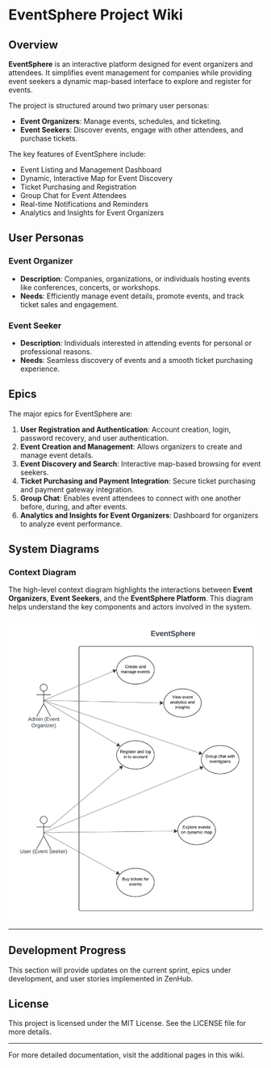 # EventSphere Project Wiki

## Overview
**EventSphere** is an interactive platform designed for event organizers and attendees. It simplifies event management for companies while providing event seekers a dynamic map-based interface to explore and register for events. 

The project is structured around two primary user personas:
- **Event Organizers**: Manage events, schedules, and ticketing.
- **Event Seekers**: Discover events, engage with other attendees, and purchase tickets.

The key features of EventSphere include:
- Event Listing and Management Dashboard
- Dynamic, Interactive Map for Event Discovery
- Ticket Purchasing and Registration
- Group Chat for Event Attendees
- Real-time Notifications and Reminders
- Analytics and Insights for Event Organizers

## User Personas
### Event Organizer
- **Description**: Companies, organizations, or individuals hosting events like conferences, concerts, or workshops.
- **Needs**: Efficiently manage event details, promote events, and track ticket sales and engagement.

### Event Seeker
- **Description**: Individuals interested in attending events for personal or professional reasons.
- **Needs**: Seamless discovery of events and a smooth ticket purchasing experience.

## Epics
The major epics for EventSphere are:
1. **User Registration and Authentication**: Account creation, login, password recovery, and user authentication.
2. **Event Creation and Management**: Allows organizers to create and manage event details.
3. **Event Discovery and Search**: Interactive map-based browsing for event seekers.
4. **Ticket Purchasing and Payment Integration**: Secure ticket purchasing and payment gateway integration.
5. **Group Chat**: Enables event attendees to connect with one another before, during, and after events.
6. **Analytics and Insights for Event Organizers**: Dashboard for organizers to analyze event performance.

## System Diagrams

### Context Diagram
The high-level context diagram highlights the interactions between **Event Organizers**, **Event Seekers**, and the **EventSphere Platform**. This diagram helps understand the key components and actors involved in the system.

![Context Diagram](./system_diagrams/SE_Context_diagram.png)

---

## Development Progress
This section will provide updates on the current sprint, epics under development, and user stories implemented in ZenHub.


## License
This project is licensed under the MIT License. See the LICENSE file for more details.

---

For more detailed documentation, visit the additional pages in this wiki.
